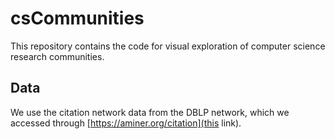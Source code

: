 # csCommunities
This repository contains the code for visual exploration of computer science
research communities.

## Data
We use the citation network data from the DBLP network, which we accessed through
[https://aminer.org/citation](this link).
